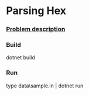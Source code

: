 # Parsing Hex

### [Problem description](https://open.kattis.com/problems/parsinghex)

### Build
dotnet build

### Run
type data\sample.in | dotnet run

